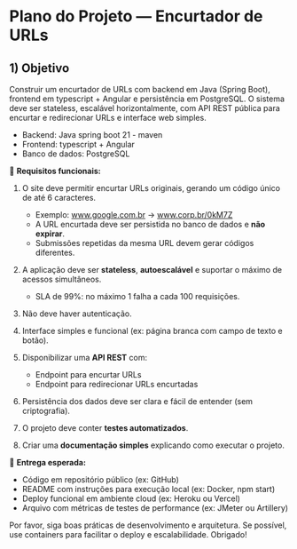 # Plano do Projeto — Encurtador de URLs

## 1) Objetivo
Construir um encurtador de URLs com backend em Java (Spring Boot), frontend em typescript + Angular e persistência em PostgreSQL. O sistema deve ser stateless, escalável horizontalmente, com API REST pública para encurtar e redirecionar URLs e interface web simples.

- Backend: Java spring boot 21 - maven
- Frontend: typescript + Angular
- Banco de dados: PostgreSQL

📌 **Requisitos funcionais:**
1. O site deve permitir encurtar URLs originais, gerando um código único de até 6 caracteres.
   - Exemplo: www.google.com.br → www.corp.br/0kM7Z
   - A URL encurtada deve ser persistida no banco de dados e **não expirar**.
   - Submissões repetidas da mesma URL devem gerar códigos diferentes.

2. A aplicação deve ser **stateless**, **autoescalável** e suportar o máximo de acessos simultâneos.
   - SLA de 99%: no máximo 1 falha a cada 100 requisições.

3. Não deve haver autenticação.




4. Interface simples e funcional (ex: página branca com campo de texto e botão).

5. Disponibilizar uma **API REST** com:
   - Endpoint para encurtar URLs
   - Endpoint para redirecionar URLs encurtadas

6. Persistência dos dados deve ser clara e fácil de entender (sem criptografia).

7. O projeto deve conter **testes automatizados**.

8. Criar uma **documentação simples** explicando como executar o projeto.

🚀 **Entrega esperada:**
- Código em repositório público (ex: GitHub)
- README com instruções para execução local (ex: Docker, npm start)
- Deploy funcional em ambiente cloud (ex: Heroku ou Vercel)
- Arquivo com métricas de testes de performance (ex: JMeter ou Artillery)

Por favor, siga boas práticas de desenvolvimento e arquitetura. Se possível, use containers para facilitar o deploy e escalabilidade. Obrigado!


